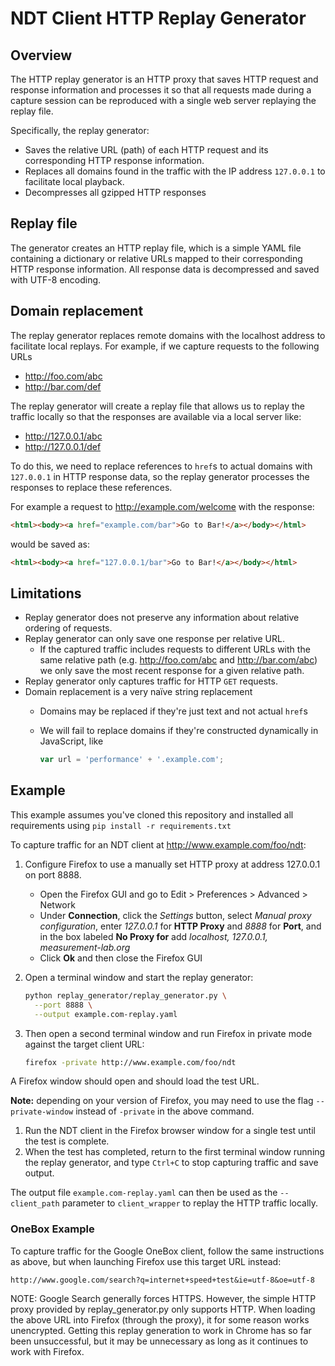 # NDT Client HTTP Replay Generator

## Overview

The HTTP replay generator is an HTTP proxy that saves HTTP request and response
information and processes it so that all requests made during a capture session
can be reproduced with a single web server replaying the replay file.

Specifically, the replay generator:

* Saves the relative URL (path) of each HTTP request and its corresponding
  HTTP response information.
* Replaces all domains found in the traffic with the IP address `127.0.0.1` to
  facilitate local playback.
* Decompresses all gzipped HTTP responses

## Replay file

The generator creates an HTTP replay file, which is a simple YAML file
containing a dictionary or relative URLs mapped to their corresponding HTTP
response information. All response data is decompressed and saved with UTF-8
encoding.

## Domain replacement

The replay generator replaces remote domains with the localhost address to
facilitate local replays. For example, if we capture requests to the following
URLs

* http://foo.com/abc
* http://bar.com/def

The replay generator will create a replay file that allows us to replay the
traffic locally so that the responses are available via a local server like:

* http://127.0.0.1/abc
* http://127.0.0.1/def

To do this, we need to replace references to `href`s to actual domains with
`127.0.0.1` in HTTP response data, so the replay generator processes the
responses to replace these references.

For example a request to http://example.com/welcome with the response:

```html
<html><body><a href="example.com/bar">Go to Bar!</a></body></html>
```
would be saved as:

```html
<html><body><a href="127.0.0.1/bar">Go to Bar!</a></body></html>
```

## Limitations

* Replay generator does not preserve any information about relative ordering of
  requests.
* Replay generator can only save one response per relative URL.
  * If the captured traffic includes requests to different URLs with the same
    relative path (e.g. http://foo.com/abc and http://bar.com/abc) we only save
    the most recent response for a given relative path.
* Replay generator only captures traffic for HTTP `GET` requests.
* Domain replacement is a very naïve string replacement
  * Domains may be replaced if they're just text and not actual `href`s
  * We will fail to replace domains if they're constructed dynamically in
    JavaScript, like

      ```javascript
      var url = 'performance' + '.example.com';
      ```

## Example

This example assumes you've cloned this repository and installed all requirements using ```pip install -r requirements.txt```

To capture traffic for an NDT client at http://www.example.com/foo/ndt:

1. Configure Firefox to use a manually set HTTP proxy at address 127.0.0.1 on
   port 8888.

   * Open the Firefox GUI and go to Edit > Preferences > Advanced > Network
   * Under **Connection**, click the _Settings_ button, select _Manual proxy configuration_, enter _127.0.0.1_ for **HTTP Proxy** and _8888_ for **Port**, and in the box labeled **No Proxy for** add _localhost, 127.0.0.1, measurement-lab.org_
   * Click **Ok** and then close the Firefox GUI

1. Open a terminal window and start the replay generator:
    ```bash
    python replay_generator/replay_generator.py \
      --port 8888 \
      --output example.com-replay.yaml
    ```

1. Then open a second terminal window and run Firefox in private mode against the target client URL:
    ```bash
    firefox -private http://www.example.com/foo/ndt
    ```
  A Firefox window should open and should load the test URL.

  **Note:** depending on your version of Firefox, you may need to use the flag ```--private-window``` instead of ```-private``` in the above command.

1. Run the NDT client in the Firefox browser window for a single test until the test is complete.
1. When the test has completed, return to the first terminal window running the replay generator, and type ```Ctrl+C``` to stop capturing traffic and save output.

The output file `example.com-replay.yaml` can then be used as the
`--client_path` parameter to `client_wrapper` to replay the HTTP traffic
locally.

### OneBox Example
To capture traffic for the Google OneBox client, follow the same instructions as
above, but when launching Firefox use this target URL instead:
```
http://www.google.com/search?q=internet+speed+test&ie=utf-8&oe=utf-8
```

NOTE: Google Search generally forces HTTPS. However, the simple HTTP proxy
provided by replay_generator.py only supports HTTP. When loading the above URL
into Firefox (through the proxy), it for some reason works unencrypted. Getting
this replay generation to work in Chrome has so far been unsuccessful, but it
may be unnecessary as long as it continues to work with Firefox.
